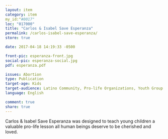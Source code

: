 ```yaml
---
layout: item
category: item
my_id:"#0017"
loc: "017000"
title: "Carlos & Isabel Save Esperanza"
permalink: /carlos-isabel-save-esperanza/
store: true

date: 2017-04-18 14:19:33 -0500

front-pic: esperanza-front.jpg
social-pic: esperanza-social.jpg
pdf: esperanza.pdf

issues: Abortion
type: Publication
target-age: Kids
target-audience: Latino Community, Pro-life Organizations, Youth Group
language: English

comment: true
share: true
---
```

Carlos & Isabel Save Esperanza was designed to teach young children a valuable pro-life lesson all human beings deserve to be cherished and loved.